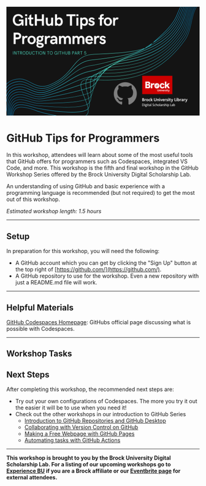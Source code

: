 ![Tool Logo](Github_Part5.png)

# GitHub Tips for Programmers

In this workshop, attendees will learn about some of the most useful tools that GitHub offers for programmers such as Codespaces, integrated VS Code, and more.  This workshop is the fifth and final workshop in the GitHub Workshop Series offered by the Brock University Digital Scholarship Lab.

An understanding of using GitHub and basic experience with a programming language is recommended (but not required) to get the most out of this workshop.  

*Estimated workshop length: 1.5 hours*

----
## Setup
In preparation for this workshop, you will need the following: 

 - A GitHub account which you can get by clicking the "Sign Up" button at the top right of [https://github.com/](https://github.com/).
 - A GitHub repository to use for the workshop.  Even a new repository with just a README.md file will work.
  
----
## Helpful Materials

[GitHub Codespaces Homepage](https://github.com/features/codespaces): GitHubs official page discussing what is possible with Codespaces.  

----
## Workshop Tasks




## Next Steps

After completing this workshop, the recommended next steps are:

 - Try out your own configurations of Codespaces.  The more you try it out the easier it will be to use when you need it!
 - Check out the other workshops in our introduction to GitHub Series
   - [Introduction to GitHub Repositories and GitHub Desktop](https://brockdsl.github.io/Introduction-to-GitHub-Repositories-and-GitHub-Desktop/)
   - [Collaborating with Version Control on GitHub](https://brockdsl.github.io/Collaborating-with-Version-Control-on-GitHub/)
   - [Making a Free Webpage with GitHub Pages](https://brockdsl.github.io/Making-a-Free-Webpage-with-GitHub-Pages/)
   - [Automating tasks with GitHub Actions](https://brockdsl.github.io/Automating-tasks-with-GitHub-Actions/)
  
 
 ----

  
**This workshop is brought to you by the Brock University Digital Scholarship Lab.  For a listing of our upcoming workshops go to [Experience BU](https://experiencebu.brocku.ca/organization/dsl) if you are a Brock affiliate or our [Eventbrite page](https://www.eventbrite.ca/o/brock-university-digital-scholarship-lab-21661627350) for external attendees.**

